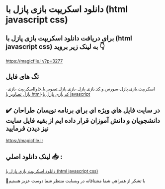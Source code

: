 # دانلود اسکریپت بازی پازل با (html javascript css)

## برای دریافت دانلود اسکریپت بازی پازل با (html javascript css) به لینک زیر بروید 👇

https://magicfile.ir/?p=3277

## تگ های فایل

-[اسکریپت بازی پازل](https://magicfile.ir/product/%d8%a7%d8%b3%da%a9%d8%b1%db%8c%d9%be%d8%aa-%d8%a8%d8%a7%d8%b2%db%8c-%d9%be%d8%a7%d8%b2%d9%84-%d8%a8%d8%a7html-javascript-css/)-[سورس و کد بازی پازل](https://magicfile.ir/product/%d8%a7%d8%b3%da%a9%d8%b1%db%8c%d9%be%d8%aa-%d8%a8%d8%a7%d8%b2%db%8c-%d9%be%d8%a7%d8%b2%d9%84-%d8%a8%d8%a7html-javascript-css/)-[بازی پازل تصویر با جاوااسکریپت](https://magicfile.ir/product/%d8%a7%d8%b3%da%a9%d8%b1%db%8c%d9%be%d8%aa-%d8%a8%d8%a7%d8%b2%db%8c-%d9%be%d8%a7%d8%b2%d9%84-%d8%a8%d8%a7html-javascript-css/)-[بازی پازل تصاویر با html](https://magicfile.ir/product/%d8%a7%d8%b3%da%a9%d8%b1%db%8c%d9%be%d8%aa-%d8%a8%d8%a7%d8%b2%db%8c-%d9%be%d8%a7%d8%b2%d9%84-%d8%a8%d8%a7html-javascript-css/)-[کد بازی پازل با javascript](https://magicfile.ir/product/%d8%a7%d8%b3%da%a9%d8%b1%db%8c%d9%be%d8%aa-%d8%a8%d8%a7%d8%b2%db%8c-%d9%be%d8%a7%d8%b2%d9%84-%d8%a8%d8%a7html-javascript-css/)

## ✔️ در سايت فايل هاي ويژه اي براي برنامه نويسان طراحان دانشجويان و دانش آموزان قرار داده ايم از بقيه فايل سايت نيز ديدن فرماييد

https://magicfile.ir


## لينک دانلود اصلي 📥 :

[دانلود اسکریپت بازی پازل با (html javascript css)](https://magicfile.ir/product/%d8%a7%d8%b3%da%a9%d8%b1%db%8c%d9%be%d8%aa-%d8%a8%d8%a7%d8%b2%db%8c-%d9%be%d8%a7%d8%b2%d9%84-%d8%a8%d8%a7html-javascript-css/) 


🙏با تشکر از همراهي شما مشتاقانه در وبسایت منتظر شما دوست عزیز هستیم


